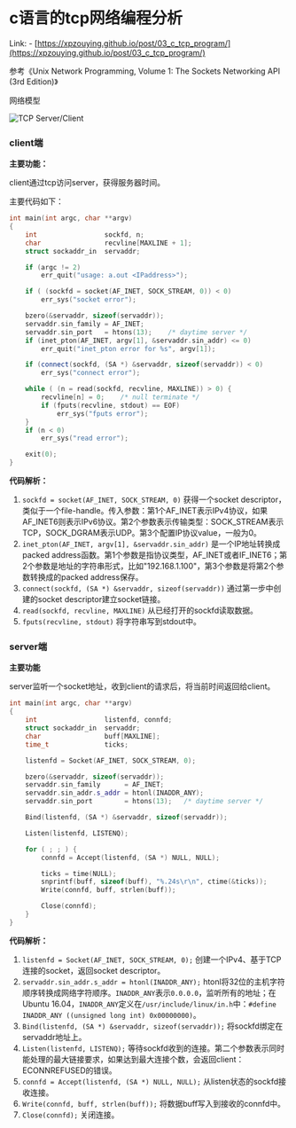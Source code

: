 # c语言的tcp网络编程分析

Link:
	- [https://xpzouying.github.io/post/03_c_tcp_program/](https://xpzouying.github.io/post/03_c_tcp_program/)

参考《Unix Network Programming, Volume 1: The Sockets Networking API (3rd Edition)》

网络模型

![TCP Server/Client](http://cdncontribute.geeksforgeeks.org/wp-content/uploads/Socket-Programming-in-C-C--300x300.jpg)


### client端
**主要功能：**

client通过tcp访问server，获得服务器时间。

主要代码如下：

```c++
int main(int argc, char **argv)
{
	int					sockfd, n;
	char				recvline[MAXLINE + 1];
	struct sockaddr_in	servaddr;

	if (argc != 2)
		err_quit("usage: a.out <IPaddress>");

	if ( (sockfd = socket(AF_INET, SOCK_STREAM, 0)) < 0)
		err_sys("socket error");

	bzero(&servaddr, sizeof(servaddr));
	servaddr.sin_family = AF_INET;
	servaddr.sin_port   = htons(13);	/* daytime server */
	if (inet_pton(AF_INET, argv[1], &servaddr.sin_addr) <= 0)
		err_quit("inet_pton error for %s", argv[1]);

	if (connect(sockfd, (SA *) &servaddr, sizeof(servaddr)) < 0)
		err_sys("connect error");

	while ( (n = read(sockfd, recvline, MAXLINE)) > 0) {
		recvline[n] = 0;	/* null terminate */
		if (fputs(recvline, stdout) == EOF)
			err_sys("fputs error");
	}
	if (n < 0)
		err_sys("read error");

	exit(0);
}
```

**代码解析：**

1. `sockfd = socket(AF_INET, SOCK_STREAM, 0)` 获得一个socket descriptor，类似于一个file-handle。传入参数：第1个AF_INET表示IPv4协议，如果AF_INET6则表示IPv6协议。第2个参数表示传输类型：SOCK_STREAM表示TCP，SOCK_DGRAM表示UDP。第3个配置IP协议value，一般为0。
2. `inet_pton(AF_INET, argv[1], &servaddr.sin_addr)` 是一个IP地址转换成packed address函数。第1个参数是指协议类型，AF_INET或者IF_INET6；第2个参数是地址的字符串形式，比如"192.168.1.100"，第3个参数是将第2个参数转换成的packed address保存。
3. `connect(sockfd, (SA *) &servaddr, sizeof(servaddr))` 通过第一步中创建的socket descriptor建立socket链接。
4. `read(sockfd, recvline, MAXLINE)` 从已经打开的sockfd读取数据。
5. `fputs(recvline, stdout)` 将字符串写到stdout中。



### server端

**主要功能**

server监听一个socket地址，收到client的请求后，将当前时间返回给client。

```c++
int main(int argc, char **argv)
{
	int					listenfd, connfd;
	struct sockaddr_in	servaddr;
	char				buff[MAXLINE];
	time_t				ticks;

	listenfd = Socket(AF_INET, SOCK_STREAM, 0);

	bzero(&servaddr, sizeof(servaddr));
	servaddr.sin_family      = AF_INET;
	servaddr.sin_addr.s_addr = htonl(INADDR_ANY);
	servaddr.sin_port        = htons(13);	/* daytime server */

	Bind(listenfd, (SA *) &servaddr, sizeof(servaddr));

	Listen(listenfd, LISTENQ);

	for ( ; ; ) {
		connfd = Accept(listenfd, (SA *) NULL, NULL);

        ticks = time(NULL);
        snprintf(buff, sizeof(buff), "%.24s\r\n", ctime(&ticks));
        Write(connfd, buff, strlen(buff));

		Close(connfd);
	}
}
```


**代码解析：**

1. `listenfd = Socket(AF_INET, SOCK_STREAM, 0);` 创建一个IPv4、基于TCP连接的socket，返回socket descriptor。
2. `servaddr.sin_addr.s_addr = htonl(INADDR_ANY);` htonl将32位的主机字符顺序转换成网络字符顺序。`INADDR_ANY`表示`0.0.0.0`，监听所有的地址；在Ubuntu 16.04，`INADDR_ANY`定义在`/usr/include/linux/in.h`中：`#define INADDR_ANY ((unsigned long int) 0x00000000)`。
3. `Bind(listenfd, (SA *) &servaddr, sizeof(servaddr));` 将sockfd绑定在servaddr地址上。
4. `Listen(listenfd, LISTENQ);` 等待sockfd收到的连接。第二个参数表示同时能处理的最大链接要求，如果达到最大连接个数，会返回client：ECONNREFUSED的错误。
5. `connfd = Accept(listenfd, (SA *) NULL, NULL);` 从listen状态的sockfd接收连接。
6. `Write(connfd, buff, strlen(buff));` 将数据buff写入到接收的connfd中。
7. `Close(connfd);` 关闭连接。